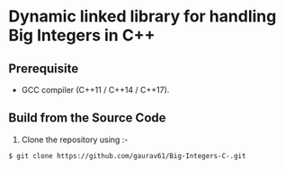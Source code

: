 # Dynamic linked library for handling Big Integers in C++

## Prerequisite
* GCC compiler (C++11 / C++14 / C++17).

## Build from the Source Code
1. Clone the repository using :-
```
$ git clone https://github.com/gaurav61/Big-Integers-C-.git
```
